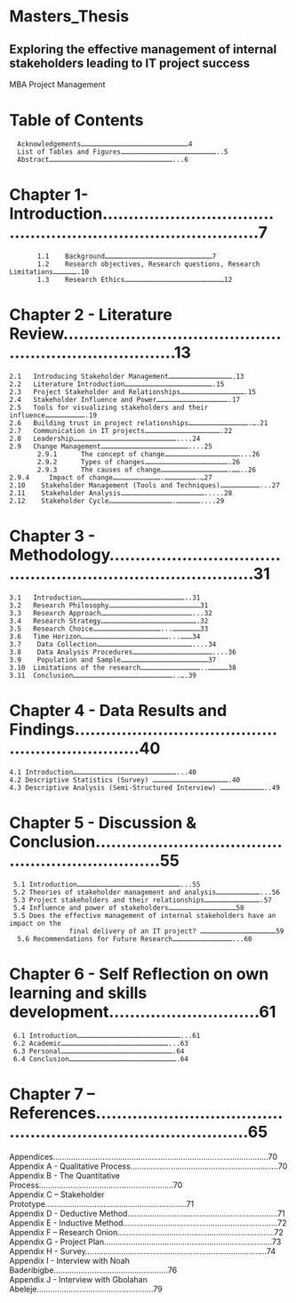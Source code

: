 # Masters_Thesis


## Exploring the effective management of internal stakeholders leading to IT project success 


MBA Project Management 


# Table of Contents 
      Acknowledgements………………………………………………………………………4 
      List of Tables and Figures………………………………………………………………..5 
      Abstract…………………………………………………………………………………...6 
     
# Chapter 1- Introduction………………………………………………………………………7 
           1.1    Background………………………………………………………………………7  
           1.2    Research objectives, Research questions, Research Limitations……………….10  
           1.3    Research Ethics…………………………………………………………………12 
 
# Chapter 2 - Literature Review………………………………………………………………..13 
    2.1   Introducing Stakeholder Management………………………………………….13  
    2.2   Literature Introduction………………………………………………………….15 
    2.3   Project Stakeholder and Relationships………………………………………….15 
    2.4   Stakeholder Influence and Power……………………………………………….17 
    2.5   Tools for visualizing stakeholders and their influence………………………….19 
    2.6   Building trust in project relationships……………………………………….….21 
 	2.7   Communication in IT projects………………………………………………….22 
 	2.8   Leadership……………………………………………………………………....24 
 	2.9   Change Management…………………………………………………………....25 
 	       2.9.1      The concept of change…………………………………………………...26 
 	       2.9.2      Types of changes……………………………………………………….26 
           2.9.3      The causes of change…………………………………………….……..26 
 	2.9.4     Impact of change……………………………….…………………….…27 
 	2.10    Stakeholder Management (Tools and Techniques)…………………………...27 
    2.11    Stakeholder Analysis……………………………………………………….....28 
 	2.12    Stakeholder Cycle………………………………………….………………....29 
 
# Chapter 3 - Methodology………………………………………………………………….....31 
    3.1   Introduction……………………………………………………………………..31 
    3.2   Research Philosophy……………………………………………………………31 
 	3.3   Research Approach……………………………………………………………...32 
 	3.4   Research Strategy……………………………………………………………….32 
 	3.5   Research Choice……………………………………………...…………………33 
 	3.6   Time Horizon…………………………………………………………...………34 
 	3.7    Data Collection………………………………………………………………....34 
    3.8    Data Analysis Procedures……………………………………………………....36 
 	3.9    Population and Sample…………………………………………………………37 
    3.10  Limitations of the research………………………………………..……………38 
 	3.11  Conclusion…………………………………………………………………..….39
      
# Chapter 4 - Data Results and Findings……………………………………………………….40 
 	4.1 Introduction……………………………………………………………………...40 
 	4.2 Descriptive Statistics (Survey) ………………………………………………….40 
   	4.3 Descriptive Analysis (Semi-Structured Interview) ……………………………..49 
 
# Chapter 5 - Discussion & Conclusion………………………………………………………..55 
     5.1 Introduction……………………………………………………………………...55 
 	 5.2 Theories of stakeholder management and analysis……………………………...56 
 	 5.3 Project stakeholders and their relationships…………………………………….57 
 	 5.4 Influence and power of stakeholders……………………………………………58 
 	 5.5 Does the effective management of internal stakeholders have an impact on the                 
                   final delivery of an IT project? …………………………………………………59 
 	  5.6 Recommendations for Future Research………………………………………...60 
 
# Chapter 6 - Self Reflection on own learning and skills development………………………..61 
 	 6.1 Introduction……………………………………………………………………...61 
 	 6.2 Academic………………………………………………………………………...63 
 	 6.3 Personal………………………………………………………………………….64 
 	 6.4 Conclusion……………………………………………………………………….64 
 
# Chapter 7 – References……………………………………………………………………….65 
 Appendices…………………………………………………………………………………...70 
 Appendix A - Qualitative Process…………………………………………………………70 
 Appendix B - The Quantitative Process…………………………………………………...70                
 Appendix C – Stakeholder Prototype……………………………………………………...71     
 Appendix D - Deductive Method………………………………………………………….71 
 Appendix E - Inductive Method…………………………………………………………...72 
 Appendix F – Research Onion…………………………………………………………….72 
 Appendix G - Project Plan………………………………………………………………...73 
 Appendix H - Survey………………………………………………………………………74 
 Appendix I - Interview with Noah Baderibigbe…………………………………………...76     
 Appendix J - Interview with Gbolahan Abeleje……………………………………….......79 
